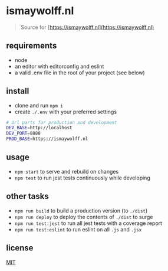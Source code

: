 # ismaywolff.nl

> Source for [https://ismaywolff.nl](https://ismaywolff.nl)

## requirements

* node
* an editor with editorconfig and eslint
* a valid .env file in the root of your project (see below)

## install

* clone and run `npm i`
* create `./.env` with your preferred settings

```bash
# Url parts for production and development
DEV_BASE=http://localhost
DEV_PORT=8888
PROD_BASE=https://ismaywolff.nl
```

## usage

* `npm start` to serve and rebuild on changes
* `npm test` to run jest tests continuously while developing

## other tasks

* `npm run build` to build a production version (to `./dist`)
* `npm run deploy` to deploy the contents of `./dist` to surge
* `npm run test:jest` to run all jest tests with a coverage report
* `npm run test:eslint` to run eslint on all `.js` and `.jsx`

## license

[MIT](http://ismay.mit-license.org/)
